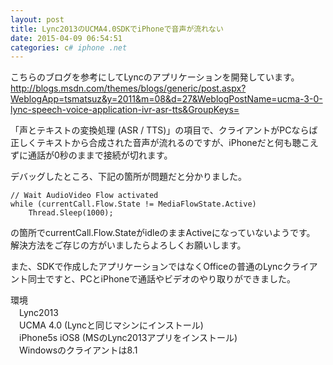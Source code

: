 ```yaml
---
layout: post
title: Lync2013のUCMA4.0SDKでiPhoneで音声が流れない
date: 2015-04-09 06:54:51
categories: c# iphone .net
---
```

<!-- {% raw %} -->
<p>こちらのブログを参考にしてLyncのアプリケーションを開発しています。<br>
<a href="http://blogs.msdn.com/themes/blogs/generic/post.aspx?WeblogApp=tsmatsuz&amp;y=2011&amp;m=08&amp;d=27&amp;WeblogPostName=ucma-3-0-lync-speech-voice-application-ivr-asr-tts&amp;GroupKeys=" rel="nofollow">http://blogs.msdn.com/themes/blogs/generic/post.aspx?WeblogApp=tsmatsuz&amp;y=2011&amp;m=08&amp;d=27&amp;WeblogPostName=ucma-3-0-lync-speech-voice-application-ivr-asr-tts&amp;GroupKeys=</a></p>

<p>「声とテキストの変換処理 (ASR / TTS)」の項目で、クライアントがPCならば正しくテキストから合成された音声が流れるのですが、iPhoneだと何も聴こえずに通話が0秒のままで接続が切れます。</p>

<p>デバッグしたところ、下記の箇所が問題だと分かりました。</p>

<pre><code>// Wait AudioVideo Flow activated
while (currentCall.Flow.State != MediaFlowState.Active)
    Thread.Sleep(1000);
</code></pre>

<p>の箇所でcurrentCall.Flow.StateがidleのままActiveになっていないようです。<br>
解決方法をご存じの方がいましたらよろしくお願いします。</p>

<p>また、SDKで作成したアプリケーションではなくOfficeの普通のLyncクライアント同士ですと、PCとiPhoneで通話やビデオのやり取りができました。</p>

<p>環境<br>
　Lync2013<br>
　UCMA 4.0 (Lyncと同じマシンにインストール)<br>
　iPhone5s iOS8 (MSのLync2013アプリをインストール)<br>
　Windowsのクライアントは8.1</p>
<!-- {% endraw %} -->
